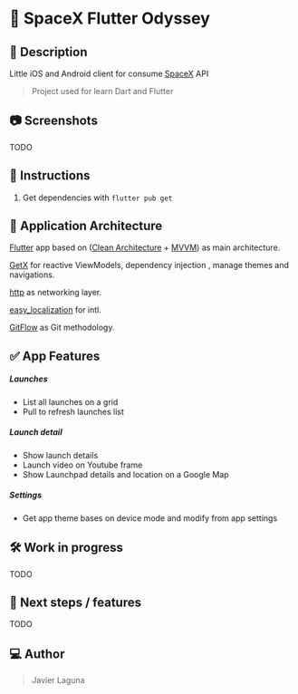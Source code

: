 # 📱 SpaceX Flutter Odyssey
## 📝 Description

Little iOS and Android client for consume [SpaceX](https://api.spacexdata.com/v4) API

> Project used for learn Dart and Flutter

## 📷 Screenshots

TODO

## 🚩 Instructions

1. Get dependencies with `flutter pub get`

## 🚧 Application Architecture

[Flutter](https://flutter.dev/) app based on ([Clean Architecture](https://blog.cleancoder.com/uncle-bob/2012/08/13/the-clean-architecture.html) + [MVVM](https://en.wikipedia.org/wiki/Model%E2%80%93view%E2%80%93viewmodel)) as main architecture.

[GetX](https://pub.dev/packages/get) for reactive ViewModels, dependency injection , manage themes and navigations.

[http](https://pub.dev/packages/http) as networking layer.

[easy_localization](https://pub.dev/packages/easy_localization) for intl.

[GitFlow](https://datasift.github.io/gitflow/IntroducingGitFlow.html) as Git methodology.

## ✅ App Features
##### Launches

- List all launches on a grid
- Pull to refresh launches list

##### Launch detail

- Show launch details
- Launch video on Youtube frame
- Show Launchpad details and location on a Google Map

##### Settings

- Get app theme bases on device mode and modify from app settings

## 🛠 Work in progress

TODO

## 🔮 Next steps / features

TODO

## 💻 Author

> Javier Laguna
